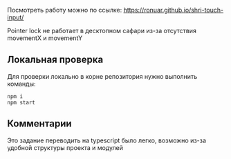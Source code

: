 
Посмотреть работу можно по ссылке: https://ronuar.github.io/shri-touch-input/

Pointer lock не работает в десктопном сафари из-за отсутствия movementX и movementY

## Локальная проверка
Для проверки локально в корне репозитория нужно выполнить команды: 
```
npm i
npm start
```
## Комментарии
Это задание переводить на typescript было легко, возможно из-за удобной структуры проекта и модулей
